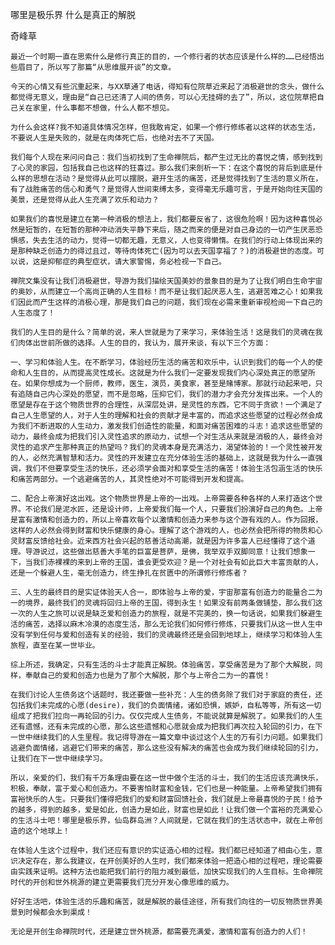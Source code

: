 哪里是极乐界 什么是真正的解脱

奇峰草


    最近一个时期一直在思索什么是修行真正的目的，一个修行者的状态应该是什么样的……已经悟出些眉目了，所以写了那篇“从思维展开谈”的文章。

    今天的心情又有些沉重起来，与XX草通了电话，得知有位院草近来起了消极避世的念头，做什么都觉得无意义，理由是“自己已还清了人间的债务，可以心无挂碍的去了”，所以，这位院草把自己关在家里，什么事都不想做，什么人都不想见。

    为什么会这样?我不知道具体情况怎样，但我敢肯定，如果一个修行修练者以这样的状态生活，不要说人生是失败的，就是在肉体死亡后，也绝对去不了天国。

    我们每个人现在来问问自己：我们当初找到了生命禅院后，都产生过无比的喜悦之情，感到找到了心灵的家园，包括我自己也这样的狂喜过。那么我们来剖析一下：在这个喜悦的背后到底是什么样的思想在活动？是觉得从此可以摆脱，避开生活的痛苦，还是觉得找到了生活的意义所在，有了战胜痛苦的信心和勇气？是觉得人世间束缚太多，变得毫无乐趣可言，于是开始向往天国的美景，还是觉得从此人生充满了欢乐和动力？

    如果我们的喜悦是建立在第一种消极的想法上，我们都要反省了，这很危险啊！因为这种喜悦必然是短暂的，在短暂的那种冲动消失平静下来后，随之而来的便是对自己身边的一切产生厌恶恐惧感，失去生活的动力，觉得一切都无趣，无意义，人也变得懒惰。在我们的行动上体现出来的是那种缺乏创造力的得过且过，等待肉体死亡(因为可以去天国享福了？)的消极避世的态度。可以说，这是抑郁症的典型症状，请大家警惕，务必检视一下自己。

    禅院文集没有让我们消极避世，导游为我们描绘天国美妙的景象目的是为了让我们明白生命宇宙的奥妙，从而建立一个高尚正确的人生目标！而不是让我们起厌恶人生，逃避苦难之心！如果我们因此而产生这样的消极心理，那是我们自己的问题，我们现在必需来重新审视检阅一下自己的人生态度了！

    我们的人生目的是什么？简单的说，来人世就是为了来学习，来体验生活！这是我们的灵魂在我们肉体出世前所做的选择。人生的目的，我认为，展开来谈，有以下三个方面：

    一、学习和体验人生。在不断学习，体验经历生活的痛苦和欢乐中，认识到我们的每一个人的使命和人生目的，从而提高灵性成长。这就是为什么我们一定要发现我们内心深处真正的愿望所在。如果你想成为一个厨师，教师，医生，演员，美食家，甚至是赌博家。那就行动起来吧，只有追随自己内心深处的愿望，而不是忽略，压抑它们，我们的潜力才会充分发挥出来。一个人的愿望是存在于这个物质世界的合理性，从深层处讲，是灵性的东西，它不同于贪欲！一个满足了自己人生愿望的人，对于人生的理解和社会的贡献才是丰富的，而追求这些愿望的过程必然会成为我们不断进取的人生动力，激发我们创造性的能量，和面对痛苦困难的斗志！追求这些愿望的动力，最终会成为把我们引入灵性追求的原动力，试想一个对生活从来就是消极的人，最终会对灵性的追求产生那种真正的热望吗？我们的灵魂本身是充满活力，渴望体验的！一个灵性被开发的人，必然充满智慧和活力。灵性的开发建立在充分体验生活的基础上，这就是我为什么一直强调，我们不但要享受生活的快乐，还必须学会面对和享受生活的痛苦！体验生活包涵生活的快乐和痛苦两部分。一个逃避痛苦的人，其灵性绝对不可能得到开发和提高。

    二、配合上帝演好这出戏。这个物质世界是上帝的一出戏。上帝需要各种各样的人来打造这个世界。不论我们是泥水匠，还是设计师，上帝爱我们每一个人，只要我们扮演好自己的角色。上帝是富有激情和创造力的，所以上帝喜欢每个以激情和创造力来参与这个游有戏的人。作为回报，这样的人必然会得到财富和快乐健康的身心。理解了这个游戏的人，也必然会把所得的物质和心灵财富反馈给社会。近来西方社会兴起的慈善活动高潮，就是因为许多富人已经懂得了这个道理。导游说过，这些做出慈善大手笔的巨富是菩萨，是佛，我举双手双脚同意！让我们想象一下，当我们赤裸裸的来到上帝的王国，谁会更受欢迎？是一个对社会有如此巨大丰富贡献的人，还是一个躲避人生，毫无创造力，终生挣扎在贫匮中的所谓修行修炼者？

    三、人生的最终目的是实证体验天人合一，即体验与上帝的爱，宇宙那富有创造力的能量合二为一的境界，最终我们的灵魂将回归上帝的王国，得到永生！如果没有前两条做铺垫，那么我们这一次的人生之旅可以说是缺乏爱和创造力的旅程，就是不完美的，换一句话说，如果我们躲避生活的痛苦，选择以麻木冷漠的态度生活，那么无论我们如何修行修炼，只要我们从这一世人生中没有学到任何与爱和创造有关的经验，我们的灵魂最终还是会回到地球上，继续学习和体验人生旅程，直至在某一世毕业。

    综上所述，我确定，只有生活的斗士才能真正解脱。体验痛苦，享受痛苦是为了那个大解脱，同样，奉献自己的爱和创造力也是为了那个大解脱，那个与上帝合二为一的喜悦！

    在我们讨论人生债务这个话题时，我还要做一些补充：人生的债务除了我们对于家庭的责任，还包括我们未完成的心愿(desire)，我们的负面情绪，诸如恐惧，嫉妒，自私等等，所有这一切组成了把我们拉向一再轮回的引力。仅仅完成人生债务，不能说就算是解脱了。如果我们的人生还有遗憾，还有未完成的心愿，那么这些遗憾和心愿就会成为把我们再次拉入轮回的引力，在下一世中继续我们的人生里程。我记得导游在一篇文章中谈过这个人生的万有引力问题。如果我们逃避负面情绪，逃避它们带来的痛苦，那么这些没有解决的痛苦也会成为我们继续轮回的引力，让我们在下一世中继续学习。

    所以，亲爱的们，我们有千万条理由要在这一世中做个生活的斗士，我们的生活应该充满快乐，积极，奉献，富于爱心和创造力。不要害怕财富和金钱，它们也是一种能量。上帝希望我们拥有富裕快乐的人生。只要我们懂得把我们的爱和财富回馈社会，我们就是上帝最喜悦的子民！给予的越多，得到的越多，爱是如此，创造力是如此，财富也是如此！让我们做一个富裕的充满爱心的生活斗士吧！哪里是极乐界，仙岛群岛洲？人间就是，它就在我们的生活状态中，就在上帝创造的这个地球上！

    在体验人生这个过程中，我们还应有意识的实证造心相的过程。我们都已经知道了相由心生，意识决定存在，那么我建议，在开创美好的人生时，我们都来体验一把造心相的过程吧，理论需要由实践来证明。这种方法也能把我们前行的阻力减到最低，加快实现我们的人生目标。生命禅院时代的开创和世外桃源的建立更需要我们充分开发心像思维的威力。

    好好生活吧，体验生活的乐趣和痛苦，就是解脱的最佳途径，所有我们向往的一切反物质世界美景到时候都会水到渠成！

    无论是开创生命禅院时代，还是建立世外桃源，都需要充满爱，激情和富有创造力的人们！



